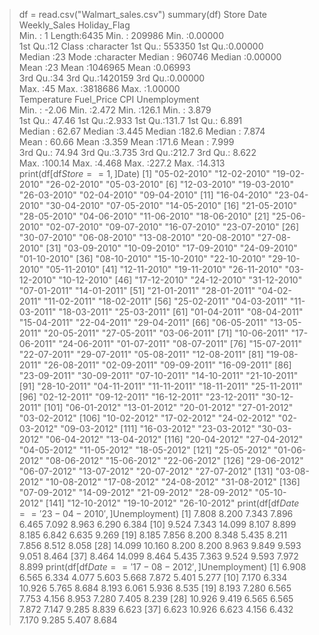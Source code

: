 > df = read.csv("Walmart_sales.csv")
> summary(df)
     Store        Date            Weekly_Sales      Holiday_Flag    
 Min.   : 1   Length:6435        Min.   : 209986   Min.   :0.00000  
 1st Qu.:12   Class :character   1st Qu.: 553350   1st Qu.:0.00000  
 Median :23   Mode  :character   Median : 960746   Median :0.00000  
 Mean   :23                      Mean   :1046965   Mean   :0.06993  
 3rd Qu.:34                      3rd Qu.:1420159   3rd Qu.:0.00000  
 Max.   :45                      Max.   :3818686   Max.   :1.00000  
  Temperature       Fuel_Price         CPI         Unemployment   
 Min.   : -2.06   Min.   :2.472   Min.   :126.1   Min.   : 3.879  
 1st Qu.: 47.46   1st Qu.:2.933   1st Qu.:131.7   1st Qu.: 6.891  
 Median : 62.67   Median :3.445   Median :182.6   Median : 7.874  
 Mean   : 60.66   Mean   :3.359   Mean   :171.6   Mean   : 7.999  
 3rd Qu.: 74.94   3rd Qu.:3.735   3rd Qu.:212.7   3rd Qu.: 8.622  
 Max.   :100.14   Max.   :4.468   Max.   :227.2   Max.   :14.313  
> print(df[df$Store==1,]$Date)
  [1] "05-02-2010" "12-02-2010" "19-02-2010" "26-02-2010" "05-03-2010"
  [6] "12-03-2010" "19-03-2010" "26-03-2010" "02-04-2010" "09-04-2010"
 [11] "16-04-2010" "23-04-2010" "30-04-2010" "07-05-2010" "14-05-2010"
 [16] "21-05-2010" "28-05-2010" "04-06-2010" "11-06-2010" "18-06-2010"
 [21] "25-06-2010" "02-07-2010" "09-07-2010" "16-07-2010" "23-07-2010"
 [26] "30-07-2010" "06-08-2010" "13-08-2010" "20-08-2010" "27-08-2010"
 [31] "03-09-2010" "10-09-2010" "17-09-2010" "24-09-2010" "01-10-2010"
 [36] "08-10-2010" "15-10-2010" "22-10-2010" "29-10-2010" "05-11-2010"
 [41] "12-11-2010" "19-11-2010" "26-11-2010" "03-12-2010" "10-12-2010"
 [46] "17-12-2010" "24-12-2010" "31-12-2010" "07-01-2011" "14-01-2011"
 [51] "21-01-2011" "28-01-2011" "04-02-2011" "11-02-2011" "18-02-2011"
 [56] "25-02-2011" "04-03-2011" "11-03-2011" "18-03-2011" "25-03-2011"
 [61] "01-04-2011" "08-04-2011" "15-04-2011" "22-04-2011" "29-04-2011"
 [66] "06-05-2011" "13-05-2011" "20-05-2011" "27-05-2011" "03-06-2011"
 [71] "10-06-2011" "17-06-2011" "24-06-2011" "01-07-2011" "08-07-2011"
 [76] "15-07-2011" "22-07-2011" "29-07-2011" "05-08-2011" "12-08-2011"
 [81] "19-08-2011" "26-08-2011" "02-09-2011" "09-09-2011" "16-09-2011"
 [86] "23-09-2011" "30-09-2011" "07-10-2011" "14-10-2011" "21-10-2011"
 [91] "28-10-2011" "04-11-2011" "11-11-2011" "18-11-2011" "25-11-2011"
 [96] "02-12-2011" "09-12-2011" "16-12-2011" "23-12-2011" "30-12-2011"
[101] "06-01-2012" "13-01-2012" "20-01-2012" "27-01-2012" "03-02-2012"
[106] "10-02-2012" "17-02-2012" "24-02-2012" "02-03-2012" "09-03-2012"
[111] "16-03-2012" "23-03-2012" "30-03-2012" "06-04-2012" "13-04-2012"
[116] "20-04-2012" "27-04-2012" "04-05-2012" "11-05-2012" "18-05-2012"
[121] "25-05-2012" "01-06-2012" "08-06-2012" "15-06-2012" "22-06-2012"
[126] "29-06-2012" "06-07-2012" "13-07-2012" "20-07-2012" "27-07-2012"
[131] "03-08-2012" "10-08-2012" "17-08-2012" "24-08-2012" "31-08-2012"
[136] "07-09-2012" "14-09-2012" "21-09-2012" "28-09-2012" "05-10-2012"
[141] "12-10-2012" "19-10-2012" "26-10-2012"
> print(df[df$Date=='23-04-2010',]$Unemployment)
 [1]  7.808  8.200  7.343  7.896  6.465  7.092  8.963  6.290  6.384
[10]  9.524  7.343 14.099  8.107  8.899  8.185  6.842  6.635  9.269
[19]  8.185  7.856  8.200  8.348  5.435  8.211  7.856  8.512  8.058
[28] 14.099 10.160  8.200  8.200  8.963  9.849  9.593  9.051  8.464
[37]  8.464 14.099  8.464  5.435  7.363  9.524  9.593  7.972  8.899
> print(df[df$Date=='17-08-2012',]$Unemployment)
 [1]  6.908  6.565  6.334  4.077  5.603  5.668  7.872  5.401  5.277
[10]  7.170  6.334 10.926  5.765  8.684  8.193  6.061  5.936  8.535
[19]  8.193  7.280  6.565  7.753  4.156  8.953  7.280  7.405  8.239
[28] 10.926  9.419  6.565  6.565  7.872  7.147  9.285  8.839  6.623
[37]  6.623 10.926  6.623  4.156  6.432  7.170  9.285  5.407  8.684